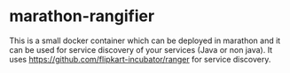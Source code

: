 # marathon-rangifier
This is a small docker container which can be deployed in marathon and it can be used for service discovery of your services (Java or non java). It uses https://github.com/flipkart-incubator/ranger for service discovery.
